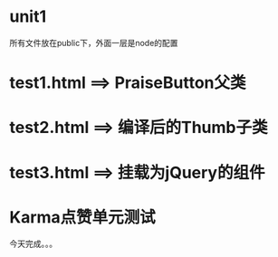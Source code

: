 # unit1

所有文件放在public下，外面一层是node的配置

# test1.html  ==>  PraiseButton父类

# test2.html  ==>  编译后的Thumb子类

# test3.html  ==>  挂载为jQuery的组件

# Karma点赞单元测试
今天完成。。。
